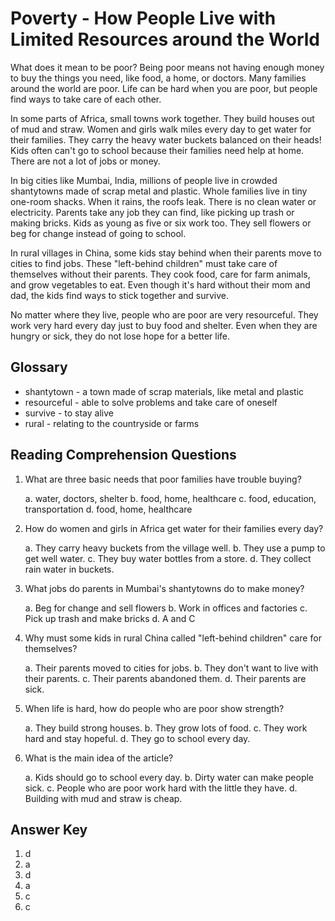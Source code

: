 # Poverty - How People Live with Limited Resources around the World

What does it mean to be poor? Being poor means not having enough money to buy the things you need, like food, a home, or doctors. Many families around the world are poor. Life can be hard when you are poor, but people find ways to take care of each other.

In some parts of Africa, small towns work together. They build houses out of mud and straw. Women and girls walk miles every day to get water for their families. They carry the heavy water buckets balanced on their heads! Kids often can't go to school because their families need help at home. There are not a lot of jobs or money.

In big cities like Mumbai, India, millions of people live in crowded shantytowns made of scrap metal and plastic. Whole families live in tiny one-room shacks. When it rains, the roofs leak. There is no clean water or electricity. Parents take any job they can find, like picking up trash or making bricks. Kids as young as five or six work too. They sell flowers or beg for change instead of going to school.

In rural villages in China, some kids stay behind when their parents move to cities to find jobs. These "left-behind children" must take care of themselves without their parents. They cook food, care for farm animals, and grow vegetables to eat. Even though it's hard without their mom and dad, the kids find ways to stick together and survive.

No matter where they live, people who are poor are very resourceful. They work very hard every day just to buy food and shelter. Even when they are hungry or sick, they do not lose hope for a better life.

## Glossary

- shantytown - a town made of scrap materials, like metal and plastic
- resourceful - able to solve problems and take care of oneself
- survive - to stay alive
- rural - relating to the countryside or farms

## Reading Comprehension Questions

1. What are three basic needs that poor families have trouble buying?

   a. water, doctors, shelter
   b. food, home, healthcare
   c. food, education, transportation
   d. food, home, healthcare

2. How do women and girls in Africa get water for their families every day?

   a. They carry heavy buckets from the village well.
   b. They use a pump to get well water.
   c. They buy water bottles from a store.
   d. They collect rain water in buckets.

3. What jobs do parents in Mumbai's shantytowns do to make money?

   a. Beg for change and sell flowers
   b. Work in offices and factories
   c. Pick up trash and make bricks
   d. A and C

4. Why must some kids in rural China called "left-behind children" care for themselves?

   a. Their parents moved to cities for jobs.
   b. They don't want to live with their parents.
   c. Their parents abandoned them.
   d. Their parents are sick.

5. When life is hard, how do people who are poor show strength?

   a. They build strong houses.
   b. They grow lots of food.
   c. They work hard and stay hopeful.
   d. They go to school every day.

6. What is the main idea of the article?

   a. Kids should go to school every day.
   b. Dirty water can make people sick.
   c. People who are poor work hard with the little they have.
   d. Building with mud and straw is cheap.

## Answer Key

1. d
2. a
3. d
4. a
5. c
6. c

